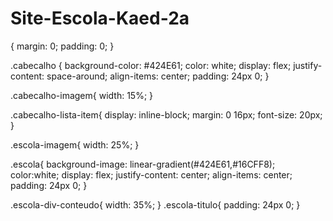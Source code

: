# Site-Escola-Kaed-2a
{
    margin: 0;
    padding: 0;
}

.cabecalho {
    background-color: #424E61;
    color: white;
    display: flex;
    justify-content: space-around;
    align-items: center;
    padding: 24px 0;
}

.cabecalho-imagem{
    width: 15%;
}

.cabecalho-lista-item{
    display: inline-block;
    margin: 0 16px;
    font-size: 20px;
}

.escola-imagem{
    width: 25%;
}

.escola{
    background-image: linear-gradient(#424E61,#16CFF8);
    color:white;
    display: flex;
    justify-content: center;
    align-items: center;
    padding: 24px 0;
}

.escola-div-conteudo{
    width: 35%;
}
.escola-titulo{
    padding: 24px 0;
}

